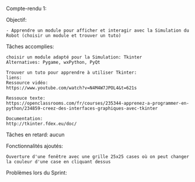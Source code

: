 Compte-rendu 1:

Objectif:
	
	- Apprendre un module pour afficher et interagir avec la Simulation du Robot (choisir un module et trouver un tuto)


Tâches accomplies:
	
	choisir un module adapté pour la Simulation: Tkinter
	Alternatives: Pygame, wxPython, PyQt

	Trouver un tuto pour apprendre à utiliser Tkinter:
	liens:
	Ressource vidéo:
	https://www.youtube.com/watch?v=N4M4W7JPOL4&t=621s
	
	Ressouce texte:
	https://openclassrooms.com/fr/courses/235344-apprenez-a-programmer-en-python/234859-creez-des-interfaces-graphiques-avec-tkinter
	
	Documentation:
	http://tkinter.fdex.eu/doc/


Tâches en retard: aucun


Fonctionnalités ajoutés:

	Ouverture d'une fenêtre avec une grille 25x25 cases où on peut changer la couleur d'une case en cliquant dessus


Problèmes lors du Sprint:



